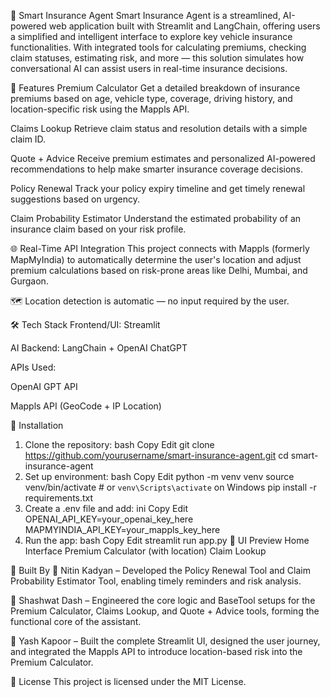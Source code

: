 🤖 Smart Insurance Agent
Smart Insurance Agent is a streamlined, AI-powered web application built with Streamlit and LangChain, offering users a simplified and intelligent interface to explore key vehicle insurance functionalities. With integrated tools for calculating premiums, checking claim statuses, estimating risk, and more — this solution simulates how conversational AI can assist users in real-time insurance decisions.

🚀 Features
Premium Calculator
Get a detailed breakdown of insurance premiums based on age, vehicle type, coverage, driving history, and location-specific risk using the Mappls API.

Claims Lookup
Retrieve claim status and resolution details with a simple claim ID.

Quote + Advice
Receive premium estimates and personalized AI-powered recommendations to help make smarter insurance coverage decisions.

Policy Renewal
Track your policy expiry timeline and get timely renewal suggestions based on urgency.

Claim Probability Estimator
Understand the estimated probability of an insurance claim based on your risk profile.

🌐 Real-Time API Integration
This project connects with Mappls (formerly MapMyIndia) to automatically determine the user's location and adjust premium calculations based on risk-prone areas like Delhi, Mumbai, and Gurgaon.

🗺️ Location detection is automatic — no input required by the user.

🛠️ Tech Stack
Frontend/UI: Streamlit

AI Backend: LangChain + OpenAI ChatGPT

APIs Used:

OpenAI GPT API

Mappls API (GeoCode + IP Location)

🧪 Installation
1. Clone the repository:
bash
Copy
Edit
git clone https://github.com/yourusername/smart-insurance-agent.git
cd smart-insurance-agent
2. Set up environment:
bash
Copy
Edit
python -m venv venv
source venv/bin/activate  # or `venv\Scripts\activate` on Windows
pip install -r requirements.txt
3. Create a .env file and add:
ini
Copy
Edit
OPENAI_API_KEY=your_openai_key_here
MAPMYINDIA_API_KEY=your_mappls_key_here
4. Run the app:
bash
Copy
Edit
streamlit run app.py
📸 UI Preview
Home Interface	Premium Calculator (with location)	Claim Lookup

👥 Built By
🔧 Nitin Kadyan
– Developed the Policy Renewal Tool and Claim Probability Estimator Tool, enabling timely reminders and risk analysis.

🔧 Shashwat Dash
– Engineered the core logic and BaseTool setups for the Premium Calculator, Claims Lookup, and Quote + Advice tools, forming the functional core of the assistant.

🔧 Yash Kapoor
– Built the complete Streamlit UI, designed the user journey, and integrated the Mappls API to introduce location-based risk into the Premium Calculator.

📄 License
This project is licensed under the MIT License.
